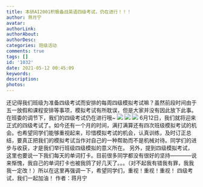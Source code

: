 ```yaml
---
title: 本研AI2001积极备战英语四级考试，仍在进行！！！
author: 蒋月宁
avatar: 
authorLink: 
authorAbout: 
authorDesc: 
categories: 班级活动
comments: true
tags: []
id: '1032'
date: 2021-05-12 00:45:09
keywords:
description:
photos:
---
```


还记得我们班级为准备四级考试而安排的每周四级模拟考试嘛？虽然前段时间由于五一放假和课程安排等事项，模拟考试有所耽误，但是大家并没有因此放下此事。在班委的调节下，我们的四级考试仍在进行哦~ [![](https://www.aiupc.xyz/wp-content/uploads/2021/05/wp_editor_md_20e33aa43e70e6631494d455de84db45.jpg)](https://www.aiupc.xyz/wp-content/uploads/2021/05/wp_editor_md_20e33aa43e70e6631494d455de84db45.jpg) [![](https://www.aiupc.xyz/wp-content/uploads/2021/05/wp_editor_md_2c907719dee608c50ec0a4328d90c389.jpg)](https://www.aiupc.xyz/wp-content/uploads/2021/05/wp_editor_md_2c907719dee608c50ec0a4328d90c389.jpg) [![](https://www.aiupc.xyz/wp-content/uploads/2021/05/wp_editor_md_f76a2030aab7446277b31615d1dd01a4.jpg)](https://www.aiupc.xyz/wp-content/uploads/2021/05/wp_editor_md_f76a2030aab7446277b31615d1dd01a4.jpg) 6月12日，我们就将迎来正式的四级考试了。如今还有一个月的时间，满打满算还有四次班级模拟考试的机会。也希望同学们能够重视起来，珍惜模拟考试的机会，认真训练，及时订正总结，要真正把我们的模拟考试当作对自己的一种帮助而不是机械对待。同学们的进步与收获，才是我们举行班级四级模拟的意义所在。 另外，提到四级模拟考试，这里也要说一下我们每天的单词打卡。目前很多同学都没有很好的坚持————说来惭愧，我自己的单词打卡也被我鸽了好几天了。。。（对不起我有错我有罪，我我我一定改！）所以在这里再强调一下，希望同学们，重视！重视！重视！ 四级考试，我们一起加油！ 作者：蒋月宁